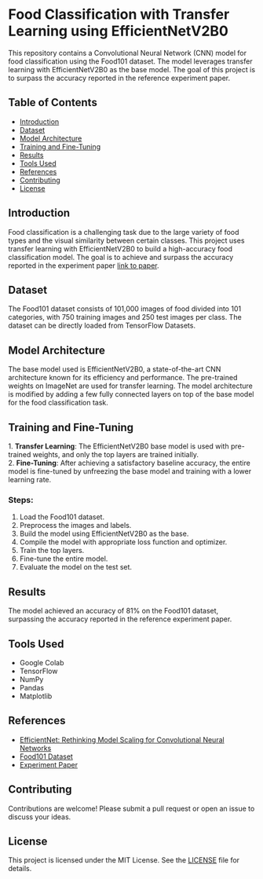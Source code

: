 <h1>Food Classification with Transfer Learning using EfficientNetV2B0</h1>

<p>This repository contains a Convolutional Neural Network (CNN) model for food classification using the Food101 dataset. The model leverages transfer learning with EfficientNetV2B0 as the base model. The goal of this project is to surpass the accuracy reported in the reference experiment paper.</p>

<h2>Table of Contents</h2>
<ul>
  <li><a href="#introduction">Introduction</a></li>
  <li><a href="#dataset">Dataset</a></li>
  <li><a href="#model-architecture">Model Architecture</a></li>
  <li><a href="#training-and-fine-tuning">Training and Fine-Tuning</a></li>
  <li><a href="#results">Results</a></li>
  <li><a href="#tools-used">Tools Used</a></li>
  <li><a href="#references">References</a></li>
  <li><a href="#contributing">Contributing</a></li>
  <li><a href="#license">License</a></li>
</ul>

<h2 id="introduction">Introduction</h2>
<p>Food classification is a challenging task due to the large variety of food types and the visual similarity between certain classes. This project uses transfer learning with EfficientNetV2B0 to build a high-accuracy food classification model. The goal is to achieve and surpass the accuracy reported in the experiment paper <a href="https://data.vision.ee.ethz.ch/cvl/datasets_extra/food-101/static/bossard_eccv14_food-101.pdf">link to paper</a>.</p>

<h2 id="dataset">Dataset</h2>
<p>The Food101 dataset consists of 101,000 images of food divided into 101 categories, with 750 training images and 250 test images per class. The dataset can be directly loaded from TensorFlow Datasets.</p>

<h2 id="model-architecture">Model Architecture</h2>
<p>The base model used is EfficientNetV2B0, a state-of-the-art CNN architecture known for its efficiency and performance. The pre-trained weights on ImageNet are used for transfer learning. The model architecture is modified by adding a few fully connected layers on top of the base model for the food classification task.</p>

<h2 id="training-and-fine-tuning">Training and Fine-Tuning</h2>
<p>1. <strong>Transfer Learning</strong>: The EfficientNetV2B0 base model is used with pre-trained weights, and only the top layers are trained initially.<br>
2. <strong>Fine-Tuning</strong>: After achieving a satisfactory baseline accuracy, the entire model is fine-tuned by unfreezing the base model and training with a lower learning rate.</p>

<h3>Steps:</h3>
<ol>
  <li>Load the Food101 dataset.</li>
  <li>Preprocess the images and labels.</li>
  <li>Build the model using EfficientNetV2B0 as the base.</li>
  <li>Compile the model with appropriate loss function and optimizer.</li>
  <li>Train the top layers.</li>
  <li>Fine-tune the entire model.</li>
  <li>Evaluate the model on the test set.</li>
</ol>

<h2 id="results">Results</h2>
<p>The model achieved an accuracy of 81% on the Food101 dataset, surpassing the accuracy reported in the reference experiment paper.</p>

<h2 id="tools-used">Tools Used</h2>
<ul>
  <li>Google Colab</li>
  <li>TensorFlow</li>
  <li>NumPy</li>
  <li>Pandas</li>
  <li>Matplotlib</li>
</ul>

<h2 id="references">References</h2>
<ul>
  <li><a href="https://arxiv.org/abs/1905.11946">EfficientNet: Rethinking Model Scaling for Convolutional Neural Networks</a></li>
  <li><a href="https://www.tensorflow.org/datasets/catalog/food101">Food101 Dataset</a></li>
  <li><a href="https://data.vision.ee.ethz.ch/cvl/datasets_extra/food-101/static/bossard_eccv14_food-101.pdfr">Experiment Paper</a></li>
</ul>

<h2 id="contributing">Contributing</h2>
<p>Contributions are welcome! Please submit a pull request or open an issue to discuss your ideas.</p>

<h2 id="license">License</h2>
<p>This project is licensed under the MIT License. See the <a href="LICENSE">LICENSE</a> file for details.</p>

</body>
</html>
